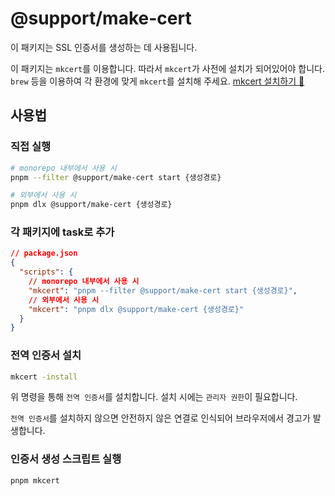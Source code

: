 # @support/make-cert

이 패키지는 SSL 인증서를 생성하는 데 사용됩니다.

이 패키지는 `mkcert`를 이용합니다. 따라서 `mkcert`가 사전에 설치가 되어있어야 합니다. `brew` 등을 이용하여 각 환경에 맞게 `mkcert`를 설치해 주세요. [mkcert 설치하기 🔗](https://github.com/FiloSottile/mkcert?tab=readme-ov-file#installation)

## 사용법

### 직접 실행

```bash
# monorepo 내부에서 사용 시
pnpm --filter @support/make-cert start {생성경로}

# 외부에서 사용 시
pnpm dlx @support/make-cert {생성경로}
```

### 각 패키지에 task로 추가

```json
// package.json
{
  "scripts": {
    // monorepo 내부에서 사용 시
    "mkcert": "pnpm --filter @support/make-cert start {생성경로}",
    // 외부에서 사용 시
    "mkcert": "pnpm dlx @support/make-cert {생성경로}"
  }
}
```

### 전역 인증서 설치

```bash
mkcert -install
```

위 명령을 통해 `전역 인증서`를 설치합니다. 설치 시에는 `관리자 권한`이 필요합니다.

`전역 인증서`를 설치하지 않으면 안전하지 않은 연결로 인식되어 브라우저에서 경고가 발생합니다.

### 인증서 생성 스크립트 실행

```bash
pnpm mkcert
```